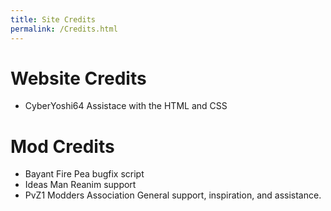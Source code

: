 ```yaml
---
title: Site Credits
permalink: /Credits.html
---
```

# Website Credits
- CyberYoshi64
Assistace with the HTML and CSS

# Mod Credits

- Bayant
Fire Pea bugfix script
- Ideas Man
Reanim support
- PvZ1 Modders Association
General support, inspiration, and assistance.
